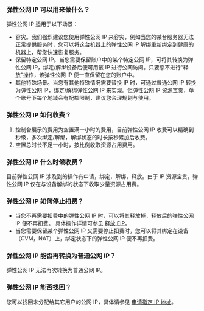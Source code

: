 ### 弹性公网 IP 可以用来做什么？
弹性公网 IP 适用于以下场景：
- 容灾。我们强烈建议您使用弹性公网 IP 来容灾，例如当您的某台服务器无法正常提供服务时，您可以将这台机器上的弹性公网 IP 解绑重新绑定到健康的机器上，帮您快速恢复服务。
- 保留特定公网 IP。当您需要保留账户中的某个特定公网 IP，可将其转换为弹性公网 IP，绑定/解绑设备后便可用该 IP 进行公网访问。只要您不进行“释放”操作，该弹性公网 IP 便一直保留在您的账户中。
- 其他特殊场景。当您有其他特殊情况需要替换 IP 时，可通过普通公网 IP 转换为弹性公网 IP，绑定/解绑弹性公网 IP 来实现。但弹性公网 IP 资源宝贵，单个账号下每个地域会有配额限制，建议您合理规划与使用。

### 弹性公网 IP 如何收费？

1. 控制台展示的费用为空置满一小时的费用，目前弹性公网 IP 收费可以精确到秒级，多次绑定/解绑，解绑状态的时长按秒累加后收费。
2. 空置总时长不足一小时，按比例收取资源占用费用。

### 弹性公网 IP 什么时候收费？
目前弹性公网 IP 涉及到的操作有申请，绑定，解绑，释放。由于 IP 资源宝贵，弹性公网 IP 仅在与设备解绑的状态下收取少量资源占用费。

### 弹性公网 IP 如何停止扣费？
- 当您不再需要扣费中的弹性公网 IP 时，可以将其释放掉，释放后的弹性公网 IP 便不再扣费。
具体操作详情可参见 [释放 EIP](https://intl.cloud.tencent.com/document/product/213/16586)。
- 当您需要保留某个弹性公网 IP 又需要停止扣费时，您可以将其绑定在设备（CVM，NAT）上，绑定状态下的弹性公网 IP 便不再扣费。

### 弹性公网 IP 能否再转换为普通公网 IP？

弹性公网 IP 无法再次转换为普通公网 IP。

### 弹性公网 IP 能否找回？
您可以找回未分配给其它用户的公网 IP，具体请参见 [申请指定 IP 地址](https://intl.cloud.tencent.com/document/product/213/32719)。

